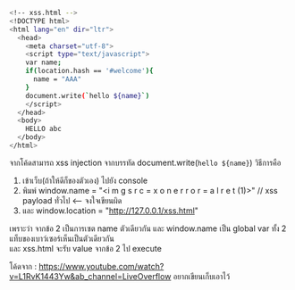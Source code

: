 ```sh
<!-- xss.html -->
<!DOCTYPE html>
<html lang="en" dir="ltr">
  <head>
    <meta charset="utf-8">
    <script type="text/javascript">
    var name;
    if(location.hash == '#welcome'){
      name = "AAA"
    }
    document.write(`hello ${name}`)
    </script>
  </head>
  <body>
    HELLO abc
  </body>
</html>
```
จากโค้ดสามารถ xss injection จากบรรทัด document.write(`hello ${name}`) วิธีการคือ
1. เข้าเว็บ(ถ้าให้ดีก็ของตัวเอง) ไปยัง console
2. พิมพ์ window.name = "<i m g s r c = x   o n e r r o r = a l r e t (1)>" // xss payload ทั่วไป     <-- จงใจเขียนผิด 
3. และ window.location = "http://127.0.0.1/xss.html"

เพราะว่า จากข้อ 2 เป็นการเซต name ตัวเดียวกัน และ window.name เป็น global var ทั้ง 2 แท็บของเบาว์เซอร์เห็นเป็นตัวเดียวกัน <br>
และ xss.html จะรับ value จากข้อ 2 ไป execute

โค้ดจาก : https://www.youtube.com/watch?v=L1RvK1443Yw&ab_channel=LiveOverflow
อยากเขียนเก็บเอาไว้
